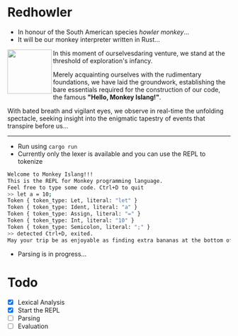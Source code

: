 # Redhowler

- In honour of the South American species *howler monkey*...
- It will be our monkey interpreter written in Rust... 

<img align="left" width="100" height="100" src="https://rustacean.net/assets/rustacean-orig-noshadow.svg">
In this moment of ourselvesdaring venture, we stand at the threshold of 
exploration's infancy. 

Merely acquainting ourselves with the rudimentary foundations, we have
laid the groundwork, establishing the bare essentials required for the 
construction of our code, the famous **"Hello, Monkey Islang!"**. 

With bated breath and vigilant eyes, we observe in real-time the unfolding 
spectacle, seeking insight into the enigmatic tapestry of events that transpire
before us...

---

- Run using `cargo run`
- Currently only the lexer is available and you can use the REPL to tokenize
```sh
Welcome to Monkey Islang!!!
This is the REPL for Monkey programming language.
Feel free to type some code. Ctrl+D to quit
>> let a = 10;
Token { token_type: Let, literal: "let" }
Token { token_type: Ident, literal: "a" }
Token { token_type: Assign, literal: "=" }
Token { token_type: Int, literal: "10" }
Token { token_type: Semicolon, literal: ";" }
>> detected Ctrl+D, exited.
May your trip be as enjoyable as finding extra bananas at the bottom of the bag!
```
- Parsing is in progress...

# Todo

- [x] Lexical Analysis
- [x] Start the REPL
- [ ] Parsing
- [ ] Evaluation
